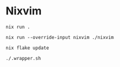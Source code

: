 # Nixvim

`nix run .`

`nix run --override-input nixvim ./nixvim`

`nix flake update`

`./.wrapper.sh`

